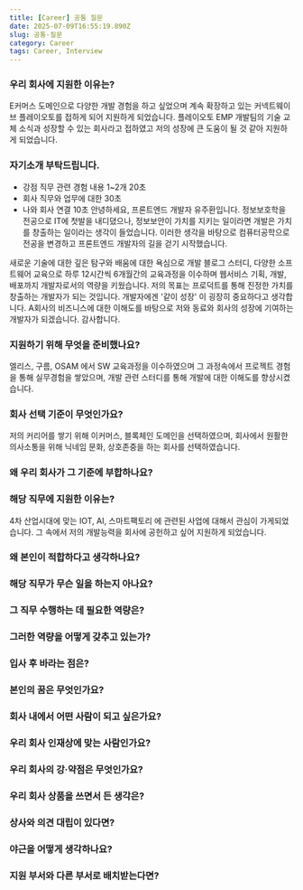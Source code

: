 ```yaml
---
title: [Career] 공통 질문
date: 2025-07-09T16:55:19.890Z
slug: 공통-질문
category: Career
tags: Career, Interview
---
```


### 우리 회사에 지원한 이유는?

E커머스 도메인으로 다양한 개발 경험을 하고 싶었으며 계속 확장하고 있는 커넥트웨이브 플레이오토를 접하게 되어 지원하게 되었습니다.
플레이오토 EMP 개발팀의 기술 교체 소식과 성장할 수 있는 회사라고 접하였고 저의 성장에 큰 도움이 될 것 같아 지원하게 되었습니다.

### 자기소개 부탁드립니다.

- 강점 직무 관련 경험 내용 1~2개 20초
- 회사 직무와 업무에 대한 30초
- 나와 회사 연결 10초
  안녕하세요, 프론트엔드 개발자 유주환입니다. 정보보호학을 전공으로 IT에 첫발을 내디뎠으나, 정보보안이 가치를 지키는 일이라면 개발은 가치를 창출하는 일이라는 생각이 들었습니다. 이러한 생각을 바탕으로 컴퓨터공학으로 전공을 변경하고 프론트엔드 개발자의 길을 걷기 시작했습니다.

새로운 기술에 대한 깊은 탐구와 배움에 대한 욕심으로 개발 블로그 스터디, 다양한 소프트웨어 교육으로 하루 12시간씩 6개월간의 교육과정을 이수하며 웹서비스 기획, 개발, 배포까지 개발자로서의 역량을 키웠습니다.
저의 목표는 프로덕트를 통해 진정한 가치를 창출하는 개발자가 되는 것입니다.
개발자에겐 '같이 성장' 이 굉장히 중요하다고 생각합니다. A회사의 비즈니스에 대한 이해도를 바탕으로 저와 동료와 회사의 성장에 기여하는 개발자가 되겠습니다. 감사합니다.

### 지원하기 위해 무엇을 준비했나요?

엘리스, 구름, OSAM 에서 SW 교육과정을 이수하였으며 그 과정속에서 프로젝트 경험을 통해 실무경험을 쌓았으며, 개발 관련 스터디를 통해 개발에 대한 이해도를 향상시켰습니다.

### 회사 선택 기준이 무엇인가요?

저의 커리어를 쌓기 위해 이커머스, 블록체인 도메인을 선택하였으며, 회사에서 원활한 의사소통을 위해 닉네임 문화, 상호존중을 하는 회사를 선택하였습니다.

### 왜 우리 회사가 그 기준에 부합하나요?

### 해당 직무에 지원한 이유는?

4차 산업시대에 맞는 IOT, AI, 스마트팩토리 에 관련된 사업에 대해서 관심이 가게되었습니다.
그 속에서 저의 개발능력을 회사에 공헌하고 싶어 지원하게 되었습니다.

### 왜 본인이 적합하다고 생각하나요?

### 해당 직무가 무슨 일을 하는지 아나요?

### 그 직무 수행하는 데 필요한 역량은?

### 그러한 역량을 어떻게 갖추고 있는가?

### 입사 후 바라는 점은?

### 본인의 꿈은 무엇인가요?

### 회사 내에서 어떤 사람이 되고 싶은가요?

### 우리 회사 인재상에 맞는 사람인가요?

### 우리 회사의 강·약점은 무엇인가요?

### 우리 회사 상품을 쓰면서 든 생각은?

### 상사와 의견 대립이 있다면?

### 야근을 어떻게 생각하나요?

### 지원 부서와 다른 부서로 배치받는다면?
